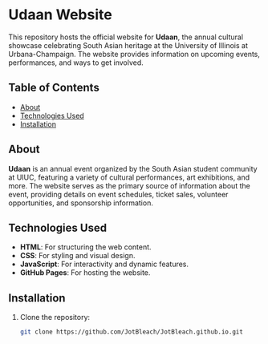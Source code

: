 # Udaan Website

This repository hosts the official website for **Udaan**, the annual cultural showcase celebrating South Asian heritage at the University of Illinois at Urbana-Champaign. The website provides information on upcoming events, performances, and ways to get involved.

## Table of Contents

- [About](#about)
- [Technologies Used](#technologies-used)
- [Installation](#installation)

## About

**Udaan** is an annual event organized by the South Asian student community at UIUC, featuring a variety of cultural performances, art exhibitions, and more. The website serves as the primary source of information about the event, providing details on event schedules, ticket sales, volunteer opportunities, and sponsorship information.

## Technologies Used

- **HTML**: For structuring the web content.
- **CSS**: For styling and visual design.
- **JavaScript**: For interactivity and dynamic features.
- **GitHub Pages**: For hosting the website.

## Installation

1. Clone the repository:
   ```bash
   git clone https://github.com/JotBleach/JotBleach.github.io.git
